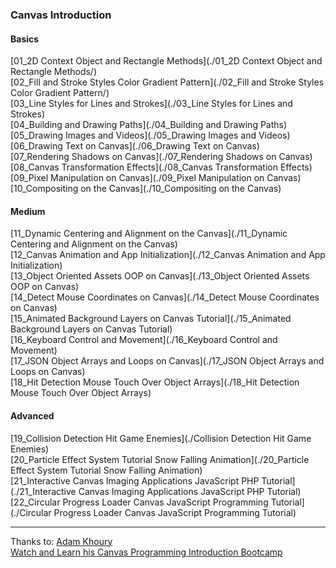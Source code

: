 ### Canvas Introduction

#### Basics

[01_2D Context Object and Rectangle Methods](./01_2D Context Object and Rectangle Methods/)<br>
[02_Fill and Stroke Styles Color Gradient Pattern](./02_Fill and Stroke Styles Color Gradient Pattern/)<br>
[03_Line Styles for Lines and Strokes](./03_Line Styles for Lines and Strokes)<br>
[04_Building and Drawing Paths](./04_Building and Drawing Paths)<br>
[05_Drawing Images and Videos](./05_Drawing Images and Videos)<br>
[06_Drawing Text on Canvas](./06_Drawing Text on Canvas)<br>
[07_Rendering Shadows on Canvas](./07_Rendering Shadows on Canvas)<br>
[08_Canvas Transformation Effects](./08_Canvas Transformation Effects)<br>
[09_Pixel Manipulation on Canvas](./09_Pixel Manipulation on Canvas)<br>
[10_Compositing on the Canvas](./10_Compositing on the Canvas)<br>

#### Medium

[11_Dynamic Centering and Alignment on the Canvas](./11_Dynamic Centering and Alignment on the Canvas)<br>
[12_Canvas Animation and App Initialization](./12_Canvas Animation and App Initialization)<br>
[13_Object Oriented Assets OOP on Canvas](./13_Object Oriented Assets OOP on Canvas)<br>
[14_Detect Mouse Coordinates on Canvas](./14_Detect Mouse Coordinates on Canvas)<br>
[15_Animated Background Layers on Canvas Tutorial](./15_Animated Background Layers on Canvas Tutorial)<br>
[16_Keyboard Control and Movement](./16_Keyboard Control and Movement)<br>
[17_JSON Object Arrays and Loops on Canvas](./17_JSON Object Arrays and Loops on Canvas)<br>
[18_Hit Detection Mouse Touch Over Object Arrays](./18_Hit Detection Mouse Touch Over Object Arrays)<br>

#### Advanced

[19_Collision Detection Hit Game Enemies](./Collision Detection Hit Game Enemies)<br>
[20_Particle Effect System Tutorial Snow Falling Animation](./20_Particle Effect System Tutorial Snow Falling Animation)<br>
[21_Interactive Canvas Imaging Applications JavaScript PHP Tutorial](./21_Interactive Canvas Imaging Applications JavaScript PHP Tutorial)<br>
[22_Circular Progress Loader Canvas JavaScript Programming Tutorial](./Circular Progress Loader Canvas JavaScript Programming Tutorial)<br>

---

Thanks to: [Adam Khoury](https://www.developphp.com)<br>
[Watch and Learn his Canvas Programming Introduction Bootcamp](http://www.developphp.com/video/JavaScript/2D-Context-Object-and-Rectangle-Methods)

